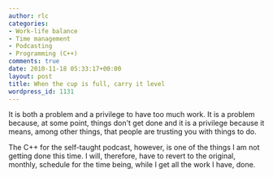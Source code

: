 ```yaml
---
author: rlc
categories:
- Work-life balance
- Time management
- Podcasting
- Programming (C++)
comments: true
date: 2010-11-18 05:33:17+00:00
layout: post
title: When the cup is full, carry it level
wordpress_id: 1131
---
```


It is both a problem and a privilege to have too much work. It is a problem because, at some point, things don't get done and it is a privilege because it means, among other things, that people are trusting you with things to do.

The C++ for the self-taught podcast, however, is one of the things I am not getting done this time. I will, therefore, have to revert to the original, monthly, schedule for the time being, while I get all the work I have, done.